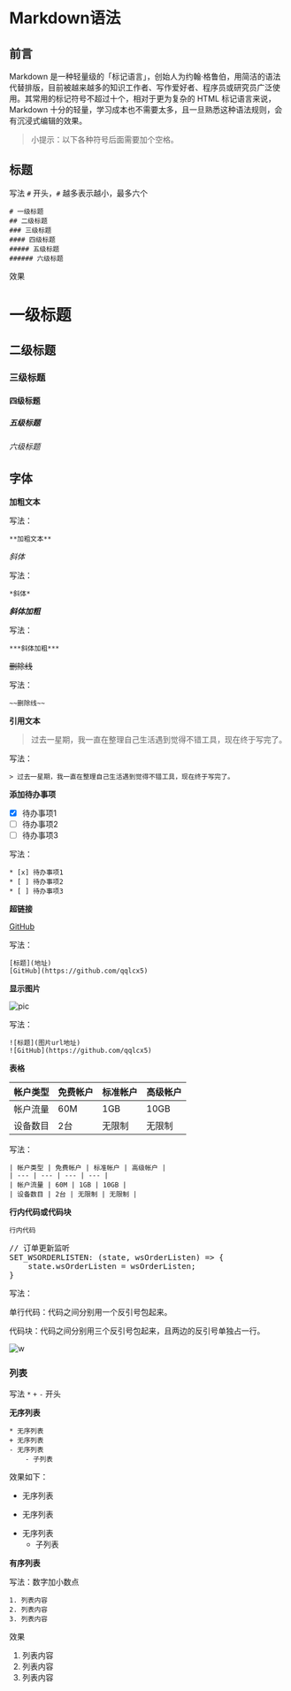 # Markdown语法

## 前言
Markdown 是一种轻量级的「标记语言」，创始人为约翰·格鲁伯，用简洁的语法代替排版，目前被越来越多的知识工作者、写作爱好者、程序员或研究员广泛使用。其常用的标记符号不超过十个，相对于更为复杂的 HTML 标记语言来说，Markdown 十分的轻量，学习成本也不需要太多，且一旦熟悉这种语法规则，会有沉浸式编辑的效果。

> 小提示：以下各种符号后面需要加个空格。

## 标题

写法 `#` 开头，`#` 越多表示越小，最多六个

```
# 一级标题
## 二级标题
### 三级标题
#### 四级标题
##### 五级标题
###### 六级标题
```

效果

# 一级标题
## 二级标题
### 三级标题
#### 四级标题
##### 五级标题
###### 六级标题

## 字体

**加粗文本**

写法：
```
**加粗文本**
```

*斜体*

写法：
```
*斜体*
```

***斜体加粗***

写法：
```
***斜体加粗***
```

~~删除线~~

写法：
```
~~删除线~~
```
**引用文本**

> 过去一星期，我一直在整理自己生活遇到觉得不错工具，现在终于写完了。

写法：
```
> 过去一星期，我一直在整理自己生活遇到觉得不错工具，现在终于写完了。
```

**添加待办事项**

* [x] 待办事项1
* [ ] 待办事项2
* [ ] 待办事项3

写法：

```
* [x] 待办事项1
* [ ] 待办事项2
* [ ] 待办事项3
```

**超链接**

[GitHub](https://github.com/qqlcx5)

写法：

```
[标题](地址)
[GitHub](https://github.com/qqlcx5)
```

**显示图片**

![pic](https://i.loli.net/2020/03/31/AZu2TpV8nRMOd6w.png)

写法：

```
![标题](图片url地址)
![GitHub](https://github.com/qqlcx5)
```

**表格**

| 帐户类型 | 免费帐户 | 标准帐户 | 高级帐户 |
| --- | --- | --- | --- |
| 帐户流量 | 60M | 1GB | 10GB |
| 设备数目 | 2台 | 无限制 | 无限制 |

写法：

```
| 帐户类型 | 免费帐户 | 标准帐户 | 高级帐户 |
| --- | --- | --- | --- |
| 帐户流量 | 60M | 1GB | 10GB |
| 设备数目 | 2台 | 无限制 | 无限制 |
```

**行内代码或代码块**

<code>行内代码</code>
<pre>
// 订单更新监听
SET_WSORDERLISTEN: (state, wsOrderListen) => {
    state.wsOrderListen = wsOrderListen;
}</pre>

写法：

单行代码：代码之间分别用一个反引号包起来。

代码块：代码之间分别用三个反引号包起来，且两边的反引号单独占一行。

![w](https://i.loli.net/2020/07/25/CuAxygr5QbEmiOY.jpg)



### 列表
写法 `*` `+` `-` 开头

**无序列表**

```
* 无序列表
+ 无序列表
- 无序列表
    - 子列表
```

效果如下：

* 无序列表
+ 无序列表
- 无序列表
    - 子列表

**有序列表**

写法：数字加小数点
```
1. 列表内容
2. 列表内容
3. 列表内容
```
效果

1. 列表内容
2. 列表内容
3. 列表内容
